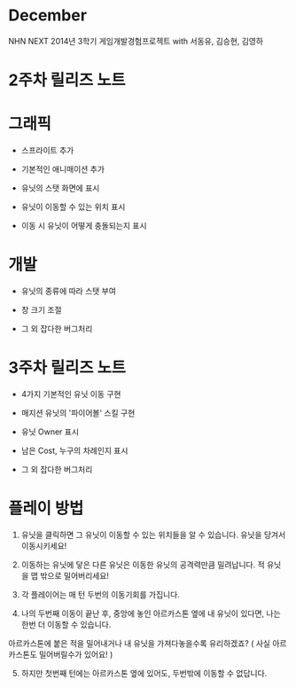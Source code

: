 December
========

NHN NEXT 2014년 3학기 게임개발경험프로젝트 with 서동유, 김승현, 김영하

2주차 릴리즈 노트
=====

그래픽
==

- 스프라이트 추가

- 기본적인 애니매이션 추가

- 유닛의 스탯 화면에 표시

- 유닛이 이동할 수 있는 위치 표시

- 이동 시 유닛이 어떻게 충돌되는지 표시


개발
==

- 유닛의 종류에 따라 스탯 부여

- 창 크기 조절

- 그 외 잡다한 버그처리


3주차 릴리즈 노트
====

- 4가지 기본적인 유닛 이동 구현

- 매지션 유닛의 '파이어볼' 스킬 구현

- 유닛 Owner 표시

- 남은 Cost, 누구의 차례인지 표시

- 그 외 잡다한 버그처리



플레이 방법
==
1. 유닛을 클릭하면 그 유닛이 이동할 수 있는 위치들을 알 수 있습니다.
  유닛을 당겨서 이동시키세요!

2. 이동하는 유닛에 닿은 다른 유닛은 이동한 유닛의 공격력만큼 밀려납니다.
  적 유닛을 맵 밖으로 밀어버리세요!

3. 각 플레이어는 매 턴 두번의 이동기회를 가집니다.

4. 나의 두번째 이동이 끝난 후, 중앙에 놓인 아르카스톤 옆에 내 유닛이 있다면,
  나는 한번 더 이동할 수 있습니다.

  아르카스톤에 붙은 적을 밀어내거나 내 유닛을 가져다놓을수록 유리하겠죠?
( 사실 아르카스톤도 밀어버릴수가 있어요! )

5. 하지만 첫번째 턴에는 아르카스톤 옆에 있어도, 두번밖에 이동할 수 없답니다.


